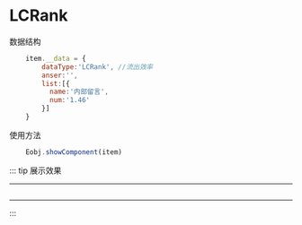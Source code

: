 # LCRank

数据结构
```js
    item.__data = {
        dataType:'LCRank', //流出效率
        anser:'',
        list:[{
          name:'内部留言',
          num:'1.46'
        }]
    }
```
使用方法
```js
    Eobj.showComponent(item)
```
::: tip 展示效果
<hr/>
<img :src="$withBase('/img/person.png')" />
<hr/>
:::
